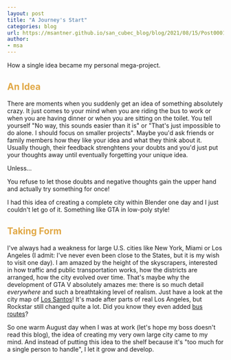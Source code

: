 ```yaml
---
layout: post
title: "A Journey's Start"
categories: blog
url: https://msantner.github.io/san_cubec_blog/blog/2021/08/15/Post0001/
author:
- msa
---
```


How a single idea became my personal mega-project.

## <span style = "color:#e1a846">An Idea</span>

There are moments when you suddenly get an idea of something absolutely crazy. It just comes to your mind when you are riding the bus to work or when you are having dinner or when you are sitting on the toilet. You tell yourself "No way, this sounds easier than it is" or "That's just impossible to do alone. I should focus on smaller projects". Maybe you'd ask friends or family members how they like your idea and what they think about it. Usually though, their feedback strenghtens your doubts and you'd just put your thoughts away until eventually forgetting your unique idea.

Unless...

You refuse to let those doubts and negative thoughts gain the upper hand and actually try something for once!

I had this idea of creating a complete city within Blender one day and I just couldn't let go of it. Something like GTA in low-poly style!

## <span style = "color:#e1a846">Taking Form</span>

I've always had a weakness for large U.S. cities like New York, Miami or Los Angeles (I admit: I've never even been close to the States, but it is my wish to visit one day). I am amazed by the height of the skyscrapers, interested in how traffic and public transportation works, how the districts are arranged, how the city evolved over time. That's maybe why the development of GTA V absolutely amazes me: there is so much detail _everywhere_ and such a breathtaking level of realism. Just have a look at the city map of [Los Santos][id1]! It's made after parts of real Los Angeles, but Rockstar still changed quite a lot. Did you know they even added [bus routes][id2]?

So one warm August day when I was at work (let's hope my boss doesn't read this blog), the idea of creating my very own large city came to my mind. And instead of putting this idea to the shelf because it's "too much for a single person to handle", I let it grow and develop.


[id1]: https://static.wikia.nocookie.net/degta/images/1/12/Los_Santos%2C_Los_Santos_County.png/revision/latest/scale-to-width-down/1492?cb=20140902202521
[id2]: https://i.imgur.com/Wkoxlib.jpeg